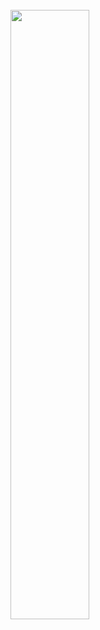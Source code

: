 <br/>
<img src="https://github.com/pappavis/EasyLab-retro-synth-Commodore-64/blob/master/RealSID%20shield/RealSIDShield/plaatjes/RealSIDShield_boven.png?raw=true" width="50%" hieght="50%">
<br/>
